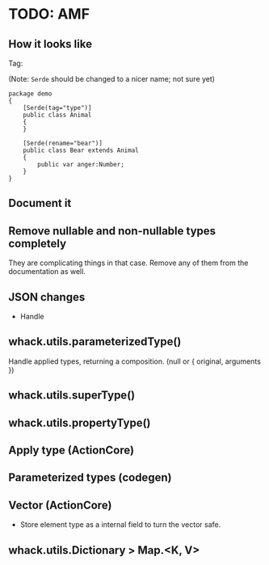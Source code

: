 # TODO: AMF

## How it looks like

Tag:

(Note: `Serde` should be changed to a nicer name; not sure yet)

```
package demo
{
    [Serde(tag="type")]
    public class Animal
    {
    }

    [Serde(rename="bear")]
    public class Bear extends Animal
    {
        public var anger:Number;
    }
}
```

## Document it

## Remove nullable and non-nullable types completely

They are complicating things in that case. Remove any of them from the documentation as well.

## JSON changes

- Handle 

## whack.utils.parameterizedType()

Handle applied types, returning a composition. (null or { original, arguments })

## whack.utils.superType()

## whack.utils.propertyType()

## Apply type (ActionCore)

## Parameterized types (codegen)

## Vector (ActionCore)

- Store element type as a internal field to turn the vector safe.

## whack.utils.Dictionary > Map.\<K, V>